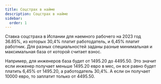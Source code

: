 ```yaml
---
title: Cоцстрах в найме
description: Cоцстрах в найме
sidebar:
  order: 1
---
```


Ставка соцстраха в Испании для наемного рабочего на 2023 год 36.85%, из которых 30,4% платит работодатель, и 6,45% платит работник. Для разных специальностей заданы разные минимальная и максимальная база от которой считает взнос. 

Например, для инженеров база будет от 1495.20 до 4495.50. Это значит если инженер получает меньше 1495.20 евро в мес, он все равно будет платить 6,45% от 1495.20, а работодатель 30,4%. А если он получает 10000 евро, то заплатит только от 4495.50.